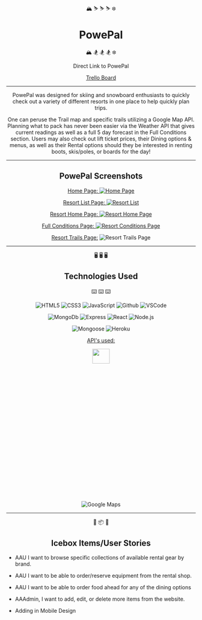 <div align="center">

:mountain_snow:	 :skier: :skier: :skier: :snowflake:
# PowePal
:mountain_snow:	 :snowboarder: :snowboarder: :snowboarder: :snowflake:

Direct Link to PowePal

[Trello Board](https://trello.com/b/dbLQHn6T/powepal)

-------------

PowePal was designed for skiing and snowboard enthusiasts to quickly check out a variety of different resorts in one place to help quickly plan trips.

One can peruse the Trail map and specific trails utilizing a Google Map API. Planning what to pack has never been easier via the Weather API that gives current readings as well as a full 5 day forecast in the Full Conditions section. Users may also check out lift ticket prices, their Dining options & menus, as well as their Rental options should they be interested in renting boots, skis/poles, or boards for the day! 

-------------
<div align="center">

## PowePal Screenshots

<u>Home Page:
![Home Page](https://i.imgur.com/d27kiCP.png)

Resort List Page:
![Resort List](https://i.imgur.com/dHiMrFr.png)

Resort Home Page:
![Resort Home Page](https://i.imgur.com/zt1dhcG.png)

Full Conditions Page:
![Resort Conditions Page](https://i.imgur.com/GOw2RjW.png)

Resort Trails Page:</u>
![Resort Trails Page](https://i.imgur.com/4BYSeKw.png)

-------------
<div align="center">

:desktop_computer: :desktop_computer: :desktop_computer:
## Technologies Used
:keyboard: :keyboard: :keyboard:

![HTML5](https://img.shields.io/badge/-HTML5-05122A?style=flat&logo=html5)
![CSS3](https://img.shields.io/badge/-CSS-05122A?style=flat&logo=css3)
![JavaScript](https://img.shields.io/badge/-JavaScript-05122A?style=flat&logo=javascript)
![Github](https://img.shields.io/badge/-GitHub-05122A?style=flat&logo=github)
![VSCode](https://img.shields.io/badge/-VS_Code-05122A?style=flat&logo=visualstudio)

![MongoDb](https://img.shields.io/badge/MongoDB-4EA94B?style=for-the-badge&logo=mongodb&logoColor=white)
![Express](https://img.shields.io/badge/Express.js-000000?style=for-the-badge&logo=express&logoColor=white)
![React](https://img.shields.io/badge/react-%2320232a.svg?style=for-the-badge&logo=react&logoColor=%2361DAFB)
![Node.js](https://img.shields.io/badge/Node.js-339933?style=for-the-badge&logo=nodedotjs&logoColor=white)

![Mongoose](https://avatars.githubusercontent.com/u/7552965?s=75&v=4)
![Heroku](https://img.shields.io/badge/heroku-%23430098.svg?style=for-the-badge&logo=heroku&logoColor=white)

<u>API's used:</u>

<img src="https://blog.weatherapi.com/wp-content/uploads/2020/02/Asset-62.png"  width="30%" height="10%">

![Google Maps](https://icongr.am/material/google-maps.svg?size=60&color=ffffff)

---------

<div align="center">

:ice_cube: :package: :ice_cube: 
## Icebox Items/User Stories

</div>

<div align="left">

- AAU I want to browse specific collections of available rental gear by brand.

- AAU I want to be able to order/reserve equipment from the rental shop.

- AAU I want to be able to order food ahead for any of the dining options

- AAAdmin, I want to add, edit, or delete more items from the website.

- Adding in Mobile Design